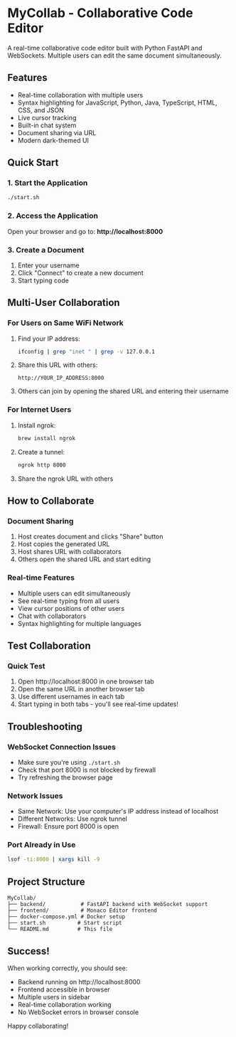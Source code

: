 # MyCollab - Collaborative Code Editor

A real-time collaborative code editor built with Python FastAPI and WebSockets. Multiple users can edit the same document simultaneously.

## Features

- Real-time collaboration with multiple users
- Syntax highlighting for JavaScript, Python, Java, TypeScript, HTML, CSS, and JSON
- Live cursor tracking
- Built-in chat system
- Document sharing via URL
- Modern dark-themed UI

## Quick Start

### 1. Start the Application

```bash
./start.sh
```

### 2. Access the Application

Open your browser and go to: **http://localhost:8000**

### 3. Create a Document

1. Enter your username
2. Click "Connect" to create a new document
3. Start typing code

## Multi-User Collaboration

### For Users on Same WiFi Network

1. Find your IP address:

   ```bash
   ifconfig | grep "inet " | grep -v 127.0.0.1
   ```

2. Share this URL with others:

   ```
   http://YOUR_IP_ADDRESS:8000
   ```

3. Others can join by opening the shared URL and entering their username

### For Internet Users

1. Install ngrok:

   ```bash
   brew install ngrok
   ```

2. Create a tunnel:

   ```bash
   ngrok http 8000
   ```

3. Share the ngrok URL with others

## How to Collaborate

### Document Sharing

1. Host creates document and clicks "Share" button
2. Host copies the generated URL
3. Host shares URL with collaborators
4. Others open the shared URL and start editing

### Real-time Features

- Multiple users can edit simultaneously
- See real-time typing from all users
- View cursor positions of other users
- Chat with collaborators
- Syntax highlighting for multiple languages

## Test Collaboration

### Quick Test

1. Open http://localhost:8000 in one browser tab
2. Open the same URL in another browser tab
3. Use different usernames in each tab
4. Start typing in both tabs - you'll see real-time updates!

## Troubleshooting

### WebSocket Connection Issues

- Make sure you're using `./start.sh`
- Check that port 8000 is not blocked by firewall
- Try refreshing the browser page

### Network Issues

- Same Network: Use your computer's IP address instead of localhost
- Different Networks: Use ngrok tunnel
- Firewall: Ensure port 8000 is open

### Port Already in Use

```bash
lsof -ti:8000 | xargs kill -9
```

## Project Structure

```
MyCollab/
├── backend/           # FastAPI backend with WebSocket support
├── frontend/          # Monaco Editor frontend
├── docker-compose.yml # Docker setup
├── start.sh          # Start script
└── README.md         # This file
```

## Success!

When working correctly, you should see:

- Backend running on http://localhost:8000
- Frontend accessible in browser
- Multiple users in sidebar
- Real-time collaboration working
- No WebSocket errors in browser console

Happy collaborating!

